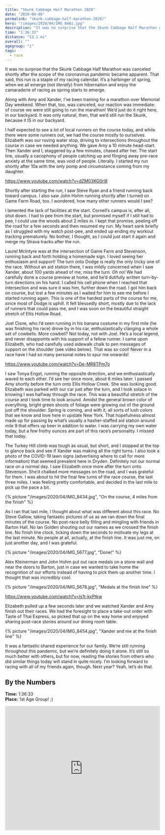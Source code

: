 ```yaml
---
title: "Skunk Cabbage Half Marathon 2020"
date: "2020-04-06"
permalink: "skunk-cabbage-half-marathon-2020/"
hero: "/images/2020/04/IMG_8461.jpg"
description: "It was no surprise that the Skunk Cabbage Half Marathon was canceled shortly after the scope of the coronavirus pandemic became apparent. That said, this run is a staple of my racing calendar. It’s a harbinger of spring, when we all emerge (not _literally_) from hibernation and enjoy the camaraderie of racing as spring starts to emerge."
time: "1:36:33"
distance: "13.1 mi"
overall: ""
agegroup: "1"
tags:
  - race
---
```


It was no surprise that the Skunk Cabbage Half Marathon was canceled shortly after the scope of the coronavirus pandemic became apparent. That said, this run is a staple of my racing calendar. It’s a harbinger of spring, when we all emerge (not _literally_) from hibernation and enjoy the camaraderie of racing as spring starts to emerge.

Along with Amy and Xander, I’ve been training for a marathon over Memorial Day weekend. When that, too, was canceled, our reaction was immediate: of course we were still going to run the marathon! We’d just do it right here, in our backyard. It was only natural, then, that we’d still run the Skunk, because it IS in our backyard.

I half expected to see a lot of local runners on the course today, and while there were some runners out, we had the course mostly to ourselves. Elizabeth was our roving water stop, driving to intersections throughout the course in case we needed anything. We gave Amy a 10 minute head-start. Then Xander and I, staggered by a few minutes, chased after her. The start line, usually a cacophony of people catching up and flinging away pre-race anxiety at the same time, was void of people. Literally. I started my run shortly after 10a with the only pomp and circumstance coming from my daughter.

https://www.youtube.com/watch?v=dZM03KG0rl8

Shortly after starting the run, I saw Steve Ryan and a friend running back toward campus. I also saw John Hohm running shortly after I turned on Game Farm Road, too. I wondered, how many other runners would I see?

I lamented the lack of facilities at the start. Cornell’s campus is, after all, shut down. I had to pee from the start, but promised myself if I still had to pee, I could use the woods about 2 miles in. I kept that promise, peeling off the road for a few seconds and then resumed my run. My heart sank briefly as I struggled with my watch post-pee, and ended up ending my workout tracking prematurely. No bother, I thought, as I could just start it again and merge my Strava tracks after the run.

Laurel McIntyre was at the intersection of Game Farm and Stevenson, running back and forth holding a homemade sign. I loved seeing her enthusiasm and support! The turn onto Dodge is really the only tricky one of the race. Without an aid station there, I was mildly concerned when I saw Xander, about 100 yards ahead of me, miss the turn. _Oh no!_ We had carefully done a course preview at home, and he’d dutifully written turn-by-turn directions on his hand. I called his cell phone when I reached that intersection and was sure it was him, further down the road. I got him back on course, but lost a few minutes as I waited for him to see me before I started running again. This is one of the hardest parts of the course for me, since most of Dodge is uphill. It felt blessedly short, mostly due to the lack of runners that could pass me, and I was soon on the beautiful straight stretch of Ellis Hollow Road.

Joel Cisne, who I’d seen running in his banana costume in my first mile (he was finishing his race) drove by in his car, enthusiastically clanging a whole set of cowbells. More cowbell? Not today, not with Joel. He’s a local legend, and never disappoints with his support of a fellow runner. I came upon Elizabeth, who had carefully used sidewalk chalk to pen messages of support on the shoulder (see video below). That was so cool! Never in a race have I had so many personal notes to spur me onwards!

https://www.youtube.com/watch?v=De-MR8TPm7o

I saw Tonya Engst, running the opposite direction, and we enthusiastically waved to each other. I’d see her once more, about 6 miles later. I passed Amy shortly before the turn onto Ellis Hollow Creek. She was looking good. Elizabeth was parked with our car just after the turn, and I took solace in knowing I was halfway through the race. This was a beautiful stretch of the course and I took time to look around. Amidst the general brown color of everything, bright green shoots of foliage were growing out of the ground just off the shoulder. Spring is coming, and with it, all sorts of lush colors that we know and love here in upstate New York. That hopefulness almost made up for passing by what’s usually a hasher-staffed aid station around mile 9 that offers up beer in addition to water. I was carrying my own water today, but a few frothy ounces are part of this race’s personality. I missed that today.

The Turkey Hill climb was tough as usual, but short, and I stopped at the top to glance back and see if Xander was making all the right turns. I also took a photo of the COVID-19 lawn signs (advertising where to call for more information) that seemed prevalent here in Dryden. Definitely not our normal race on a normal day. I saw Elizabeth once more after the turn onto Stevenson. She’d chalked more messages on the road, and I was grateful for them. I was about to hit the final few turns of the race course, the last three miles. I was feeling pretty comfortable, and decided in the last mile to pick up the pace a bit.

{% picture "/images/2020/04/IMG_8434.jpg", "On the course, 4 miles from the finish" %}

As I ran that last mile, I thought about what was different about this race. No Steve Gallow, taking fantastic pictures of us as we ran down the final minutes of the course. No post-race belly filling and mingling with friends in Barton Hall. No Ian Golden shouting out our names as we crossed the finish line. No finish line clock, ticking down the seconds to motivate my legs at the last minute. No people at all, actually, at the finish line. It was just me, on just another day, and I was grateful.

{% picture "/images/2020/04/IMG_5677.jpg", "Done!" %}

Alex Kleinerman and John Hohm put out race medals on a stone wall and near the doors to Barton, just in case we wanted to take home the recognition of our efforts instead of having to pick them up another time. I thought that was incredibly cool.

{% picture "/images/2020/04/IMG_5678.jpg", "Medals at the finish line" %}

https://www.youtube.com/watch?v=ls1t-kxPtkw

Elizabeth pulled up a few seconds later and we watched Xander and Amy finish out their races. We had the foresight to place a take-out order with Taste of Thai Express, so picked that up on the way home and enjoyed sharing post-race stories around our dining room table.

{% picture "/images/2020/04/IMG_8454.jpg", "Xander and me at the finish line" %}

It was a fantastic shared experience for our family. We’re still running throughout this pandemic, but we’re definitely doing it alone. It’s still so much better with others, but for now, reading the stories from others who did similar things today will stand in quite nicely. I’m looking forward to racing with all of my friends again, though. Next year? Yeah, let’s do that.

## By the Numbers

**Time:** 1:36:33  
**Place:** 1st Age Group! ;)

<iframe height="405" width="100%" frameborder="0" allowtransparency="true" scrolling="no" src="https://www.strava.com/activities/3259565793/embed/b67b6e25921e122465312174d09c34807c94d87d"></iframe>
